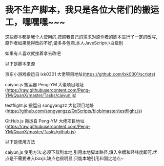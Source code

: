 # 我不生产脚本，我只是各位大佬们的搬运工，嘿嘿嘿~~~

这些脚本都是我个人使用的,按照我自己的需求对原作者的脚本进行了一定的改写,原作者如果觉得改的不好,请多多包涵,本人JaveScript小白级别

如果有人喜欢就接着拿去改吧

以下是脚本来源

京东小游戏搬运自 lxk0301 大佬项目地址(https://github.com/lxk0301/scripts)

caiyun.js 搬运自 Peng-YM 大佬项目地址(https://raw.githubusercontent.com/Peng-YM/QuanX/master/Tasks/caiyun.js)

testflight.js 搬运自 songyangzz 大佬项目地址(https://github.com/songyangzz/QxScripts/blob/master/testflight.js)

GitHub.js 搬运自 Peng-YM 大佬项目地址(https://raw.githubusercontent.com/Peng-YM/QuanX/master/Tasks/github.js)

以下是使用方法

caiyun,js 使用方法:必须下载到本地,引用本地脚本路径,填入令牌和经纬度即可.优点是不需要进入boxjs,缺点也很明显,只能本地引用和固定地点~
